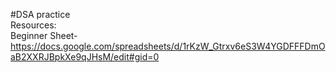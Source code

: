 #DSA practice
<br>
Resources: 
<br>
Beginner Sheet- https://docs.google.com/spreadsheets/d/1rKzW_Gtrxv6eS3W4YGDFFFDmOaB2XXRJBpkXe9qJHsM/edit#gid=0
